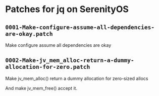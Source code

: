 # Patches for jq on SerenityOS

## `0001-Make-configure-assume-all-dependencies-are-okay.patch`

Make configure assume all dependencies are okay


## `0002-Make-jv_mem_alloc-return-a-dummy-allocation-for-zero.patch`

Make jv_mem_alloc() return a dummy allocation for zero-sized allocs

And make jv_mem_free() accept it.

